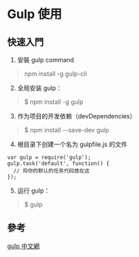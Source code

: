 # Gulp 使用

## 快速入門

1. 安裝 gulp command
> npm install -g gulp-cli
2. 全局安装 gulp：
> $ npm install -g gulp
3. 作为项目的开发依赖（devDependencies）
> $ npm install --save-dev gulp

4. 根目录下创建一个名为 gulpfile.js 的文件
```
var gulp = require('gulp');
gulp.task('default', function() {
  // 将你的默认的任务代码放在这
});
```
5. 运行 gulp：
> $ gulp



## 參考
[gulp 中文網](https://www.gulpjs.com.cn/docs/getting-started/)